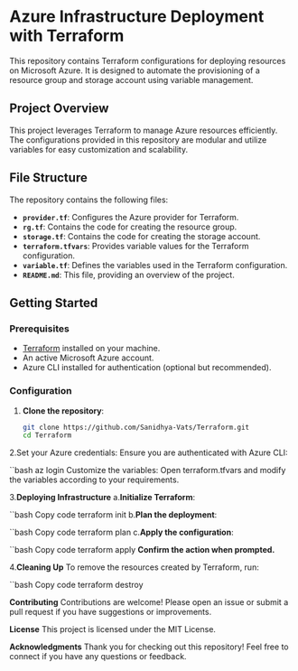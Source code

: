 # Azure Infrastructure Deployment with Terraform

This repository contains Terraform configurations for deploying resources on Microsoft Azure. It is designed to automate the provisioning of a resource group and storage account using variable management.

## Project Overview

This project leverages Terraform to manage Azure resources efficiently. The configurations provided in this repository are modular and utilize variables for easy customization and scalability.

## File Structure

The repository contains the following files:

- **`provider.tf`**: Configures the Azure provider for Terraform.
- **`rg.tf`**: Contains the code for creating the resource group.
- **`storage.tf`**: Contains the code for creating the storage account.
- **`terraform.tfvars`**: Provides variable values for the Terraform configuration.
- **`variable.tf`**: Defines the variables used in the Terraform configuration.
- **`README.md`**: This file, providing an overview of the project.

## Getting Started

### Prerequisites

- [Terraform](https://www.terraform.io/downloads.html) installed on your machine.
- An active Microsoft Azure account.
- Azure CLI installed for authentication (optional but recommended).

### Configuration

1. **Clone the repository**:
   ```bash
   git clone https://github.com/Sanidhya-Vats/Terraform.git
   cd Terraform

2.Set your Azure credentials: Ensure you are authenticated with Azure CLI:

  ``bash
  az login
Customize the variables: Open terraform.tfvars and modify the variables according to your requirements.

3.**Deploying Infrastructure**
a.**Initialize Terraform**:

  ``bash
  Copy code
  terraform init
b.**Plan the deployment**:

  ``bash
  Copy code
  terraform plan
c.**Apply the configuration**:

``bash
Copy code
terraform apply
**Confirm the action when prompted.**

4.**Cleaning Up**
To remove the resources created by Terraform, run:

``bash
Copy code
terraform destroy


**Contributing**
Contributions are welcome! Please open an issue or submit a pull request if you have suggestions or improvements.

**License**
This project is licensed under the MIT License.

**Acknowledgments**
Thank you for checking out this repository! Feel free to connect if you have any questions or feedback.

